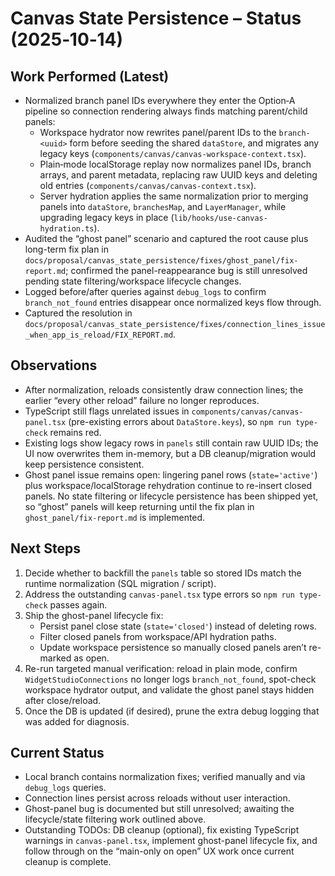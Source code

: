 # Canvas State Persistence – Status (2025‑10‑14)

## Work Performed (Latest)
- Normalized branch panel IDs everywhere they enter the Option‑A pipeline so connection rendering always finds matching parent/child panels:
  - Workspace hydrator now rewrites panel/parent IDs to the `branch-<uuid>` form before seeding the shared `dataStore`, and migrates any legacy keys (`components/canvas/canvas-workspace-context.tsx`).
  - Plain‑mode localStorage replay now normalizes panel IDs, branch arrays, and parent metadata, replacing raw UUID keys and deleting old entries (`components/canvas/canvas-context.tsx`).
  - Server hydration applies the same normalization prior to merging panels into `dataStore`, `branchesMap`, and `LayerManager`, while upgrading legacy keys in place (`lib/hooks/use-canvas-hydration.ts`).
- Audited the “ghost panel” scenario and captured the root cause plus long-term fix plan in `docs/proposal/canvas_state_persistence/fixes/ghost_panel/fix-report.md`; confirmed the panel-reappearance bug is still unresolved pending state filtering/workspace lifecycle changes.
- Logged before/after queries against `debug_logs` to confirm `branch_not_found` entries disappear once normalized keys flow through.
- Captured the resolution in `docs/proposal/canvas_state_persistence/fixes/connection_lines_issue_when_app_is_reload/FIX_REPORT.md`.

## Observations
- After normalization, reloads consistently draw connection lines; the earlier “every other reload” failure no longer reproduces.
- TypeScript still flags unrelated issues in `components/canvas/canvas-panel.tsx` (pre-existing errors about `DataStore.keys`), so `npm run type-check` remains red.
- Existing logs show legacy rows in `panels` still contain raw UUID IDs; the UI now overwrites them in-memory, but a DB cleanup/migration would keep persistence consistent.
- Ghost panel issue remains open: lingering panel rows (`state='active'`) plus workspace/localStorage rehydration continue to re-insert closed panels. No state filtering or lifecycle persistence has been shipped yet, so “ghost” panels will keep returning until the fix plan in `ghost_panel/fix-report.md` is implemented.

## Next Steps
1. Decide whether to backfill the `panels` table so stored IDs match the runtime normalization (SQL migration / script).
2. Address the outstanding `canvas-panel.tsx` type errors so `npm run type-check` passes again.
3. Ship the ghost-panel lifecycle fix:
   - Persist panel close state (`state='closed'`) instead of deleting rows.
   - Filter closed panels from workspace/API hydration paths.
   - Update workspace persistence so manually closed panels aren’t re-marked as open.
4. Re-run targeted manual verification: reload in plain mode, confirm `WidgetStudioConnections` no longer logs `branch_not_found`, spot-check workspace hydrator output, and validate the ghost panel stays hidden after close/reload.
5. Once the DB is updated (if desired), prune the extra debug logging that was added for diagnosis.

## Current Status
- Local branch contains normalization fixes; verified manually and via `debug_logs` queries.
- Connection lines persist across reloads without user interaction.
- Ghost-panel bug is documented but still unresolved; awaiting the lifecycle/state filtering work outlined above.
- Outstanding TODOs: DB cleanup (optional), fix existing TypeScript warnings in `canvas-panel.tsx`, implement ghost-panel lifecycle fix, and follow through on the “main-only on open” UX work once current cleanup is complete.
